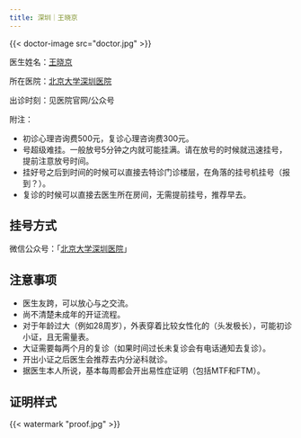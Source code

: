 ```yaml
---
title: 深圳｜王晓京
---
```


{{< doctor-image src="doctor.jpg" >}}

医生姓名：[王晓京](https://www.haodf.com/doctor/245893.html)

所在医院：[北京大学深圳医院](https://amap.com/place/B02F3006F9)

出诊时刻：见医院官网/公众号

附注：

- 初诊心理咨询费500元，复诊心理咨询费300元。
- 号超级难挂。一般放号5分钟之内就可能挂满。请在放号的时候就迅速挂号，提前注意放号时间。
- 挂好号之后到时间的时候可以直接去特诊门诊楼层，在角落的挂号机挂号（报到？）。
- 复诊的时候可以直接去医生所在房间，无需提前挂号，推荐早去。

## 挂号方式

微信公众号：「[北京大学深圳医院](weixin://pkuszh)」

## 注意事项

- 医生友跨，可以放心与之交流。
- 尚不清楚未成年的开证流程。
- 对于年龄过大（例如28周岁），外表穿着比较女性化的（头发极长），可能初诊小证，且无需量表。
- 大证需要每两个月的复诊（如果时间过长未复诊会有电话通知去复诊）。
- 开出小证之后医生会推荐去内分泌科就诊。
- 据医生本人所说，基本每周都会开出易性症证明（包括MTF和FTM）。

## 证明样式

{{< watermark "proof.jpg" >}}
